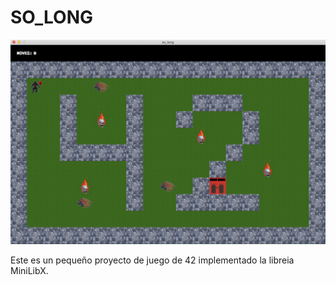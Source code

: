<h1> SO_LONG </h1>

<img width="1215" alt="Screen_Shot" src="https://github.com/Jcamil097/42course/blob/main/soLong/assets/images/Screen_Shot.png">

<p> Este es un pequeño proyecto de juego de 42 implementado la libreia MiniLibX.</p>

